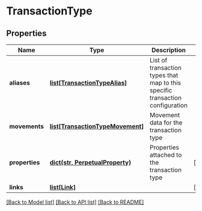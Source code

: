# TransactionType


## Properties
Name | Type | Description | Notes
------------ | ------------- | ------------- | -------------
**aliases** | [**list[TransactionTypeAlias]**](TransactionTypeAlias.md) | List of transaction types that map to this specific transaction configuration | 
**movements** | [**list[TransactionTypeMovement]**](TransactionTypeMovement.md) | Movement data for the transaction type | 
**properties** | [**dict(str, PerpetualProperty)**](PerpetualProperty.md) | Properties attached to the transaction type | [optional] 
**links** | [**list[Link]**](Link.md) |  | [optional] 

[[Back to Model list]](../README.md#documentation-for-models) [[Back to API list]](../README.md#documentation-for-api-endpoints) [[Back to README]](../README.md)


